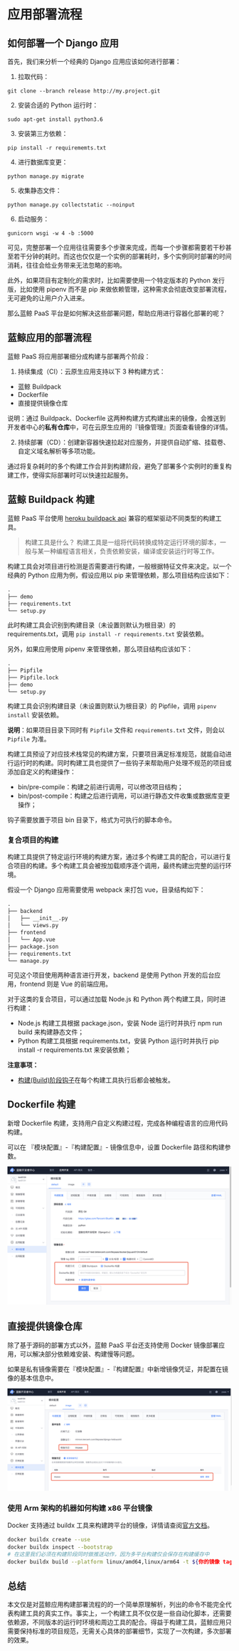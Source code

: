 # 应用部署流程

## 如何部署一个 Django 应用

首先，我们来分析一个经典的 Django 应用应该如何进行部署：

1. 拉取代码：

```
git clone --branch release http://my.project.git
```

2. 安装合适的 Python 运行时：

```
sudo apt-get install python3.6
```

3. 安装第三方依赖：

```
pip install -r requirememts.txt
```

4. 进行数据库变更：

```
python manage.py migrate
```

5. 收集静态文件：

```
python manage.py collectstatic --noinput
```

6. 启动服务：

```
gunicorn wsgi -w 4 -b :5000
```

可见，完整部署一个应用往往需要多个步骤来完成，而每一个步骤都需要若干秒甚至若干分钟的耗时。而这也仅仅是一个实例的部署耗时，多个实例同时部署的时间消耗，往往会给业务带来无法忽略的影响。

此外，如果项目有定制化的需求时，比如需要使用一个特定版本的 Python 发行版，比如使用 pipenv 而不是 pip 来做依赖管理，这种需求会彻底改变部署流程，无可避免的让用户介入进来。

那么蓝鲸 PaaS 平台是如何解决这些部署问题，帮助应用进行容器化部署的呢？

## 蓝鲸应用的部署流程

蓝鲸 PaaS 将应用部署细分成构建与部署两个阶段：

1. 持续集成（CI）：云原生应用支持以下 3 种构建方式：

- 蓝鲸 Buildpack
- Dockerfile
- 直接提供镜像仓库

说明：通过 Buildpack、Dockerfile 这两种构建方式构建出来的镜像，会推送到开发者中心的**私有仓库**中，可在云原生应用的『镜像管理』页面查看镜像的详情。

2. 持续部署（CD）：创建新容器快速拉起对应服务，并提供自动扩缩、挂载卷、自定义域名解析等多项功能。

通过将复杂耗时的多个构建工作合并到构建阶段，避免了部署多个实例时的重复构建工作，使得实际部署时可以快速拉起服务。

## 蓝鲸 Buildpack 构建

蓝鲸 PaaS 平台使用 [heroku buildpack api](https://devcenter.heroku.com/articles/buildpack-api) 兼容的框架驱动不同类型的构建工具。

> 构建工具是什么？ 构建工具是一组将代码转换成特定运行环境的脚本，一般与某一种编程语言相关，负责依赖安装，编译或安装运行时等工作。

构建工具会对项目进行检测是否需要进行构建，一般根据特征文件来决定。以一个经典的 Python 应用为例，假设应用以 pip 来管理依赖，那么项目结构应该如下：

```
.
├── demo
├── requirements.txt
└── setup.py
```

此时构建工具会识别到构建目录（未设置则默认为根目录）的 requirements.txt，调用 `pip install -r requirements.txt` 安装依赖。

另外，如果应用使用 pipenv 来管理依赖，那么项目结构应该如下：

```
.
├── Pipfile
├── Pipfile.lock
├── demo
└── setup.py
```

构建工具会识别构建目录（未设置则默认为根目录）的 Pipfile，调用 `pipenv install` 安装依赖。

**说明**：如果项目目录下同时有 `Pipfile` 文件和 `requirements.txt` 文件，则会以 `Pipfile` 为准。

构建工具预设了对应技术栈常见的构建方案，只要项目满足标准规范，就能自动进行运行时的构建。同时构建工具也提供了一些钩子来帮助用户处理不规范的项目或添加自定义的构建操作：

- bin/pre-compile：构建之前进行调用，可以修改项目结构；
- bin/post-compile：构建之后进行调用，可以进行静态文件收集或数据库变更操作；

钩子需要放置于项目 bin 目录下，格式为可执行的脚本命令。

### 复合项目的构建

构建工具提供了特定运行环境的构建方案，通过多个构建工具的配合，可以进行复合项目的构建。多个构建工具会被按加载顺序逐个调用，最终构建出完整的运行环境。

假设一个 Django 应用需要使用 webpack 来打包 vue，目录结构如下：

```
.
├── backend
│   ├── __init__.py
│   └── views.py
├── frontend
│   └── App.vue
├── package.json
├── requirements.txt
└── manage.py
```

可见这个项目使用两种语言进行开发，backend 是使用 Python 开发的后台应用，frontend 则是 Vue 的前端应用。

对于这类的复合项目，可以通过加载 Node.js 和 Python 两个构建工具，同时进行构建：

- Node.js 构建工具根据 package.json，安装 Node 运行时并执行 npm run build 来构建静态文件；
- Python 构建工具根据 requirements.txt，安装 Python 运行时并执行 pip install -r requirements.txt 来安装依赖；

**注意事项：**

- [构建(Build)阶段钩子](../paas/build_hooks.md)在每个构建工具执行后都会被触发。

## Dockerfile 构建

新增 Dockerfile 构建，支持用户自定义构建过程，完成各种编程语言的应用代码构建。

可以在 『模块配置』-『构建配置』- 镜像信息中，设置 Dockerfile 路径和构建参数。

![Dockerfile 配置](../../assets/images/deploy_dockerfile.png)

## 直接提供镜像仓库

除了基于源码的部署方式以外，蓝鲸 PaaS 平台还支持使用 Docker 镜像部署应用，可以解决部分依赖难安装、构建慢等问题。

如果是私有镜像需要在『模块配置』-『构建配置』中新增镜像凭证，并配置在镜像的基本信息中。

![镜像凭证](../../assets/images/deploy_image_credential.png)

### 使用 Arm 架构的机器如何构建 x86 平台镜像

Docker 支持通过 buildx 工具来构建跨平台的镜像，详情请查阅[官方文档](https://docs.docker.com/desktop/multi-arch/#multi-arch-support-on-docker-desktop)。

```bash
docker buildx create --use
docker buildx inspect --bootstrap
# 在这里我们必须在构建阶段同时做推送动作，因为多平台构建仅会保存在构建缓存中
docker buildx build --platform linux/amd64,linux/arm64 -t ${你的镜像 tag} --push .
```

## 总结

本文仅是对蓝鲸应用构建部署流程的的一个简单原理解析，列出的命令不能完全代表构建工具的真实工作。事实上，一个构建工具不仅仅是一些自动化脚本，还需要依赖源，不同版本的运行时环境和周边工具的配合。得益于构建工具，蓝鲸应用只需要保持标准的项目规范，无需关心具体的部署细节，实现了一次构建，多次部署的效果。
